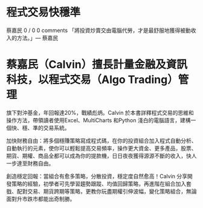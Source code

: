 # 程式交易快穩準
蔡嘉民
0 / 0 0 comments
「將投資炒賣交由電腦代勞，才是最舒服地獲得被動收入的方法。」— 蔡嘉民

 

# 蔡嘉民（Calvin）擅長計量金融及資訊科技，以程式交易（Algo Trading）管理
旗下對沖基金，年回報達20%，戰績彪炳。Calvin 於本書詳釋程式交易的思維和操作方法，帶領讀者使用Excel、MultiCharts 和Python 淺白的電腦語言，建構一個快、穩、準的交易系統。

 

加快財務自由：將多個穩賺策略寫成程式碼，在你的投資組合加入程式自動分析、自動執行的元素，使你可以輕鬆提高交易頻率，操作更大資金、更多產品，股票、期貨、期權、商品全都可以成為你的提款機，日日夜夜獲得源源不斷的收入，快人一步達至財務自由。

 

創造穩定回報：當組合有愈多策略，分散投資，穩定度自然愈高！Calvin 分享開發策略的經驗，初學者可先學習趨勢跟蹤、均值回歸策略，再進階在組合加入套戥、配對交易、期貨跨期等策略，更教你玩盡期權引伸波幅，變化策略組合，無論面對升市跌市都能出奇制勝。
